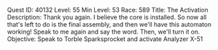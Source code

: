 Quest ID: 40132
Level: 55
Min Level: 53
Race: 589
Title: The Activation
Description: Thank you again. I believe the core is installed. So now all that's left to do is the final assembly, and then we'll have this automaton working! Speak to me again and say the word. Then, we'll turn it on.
Objective: Speak to Torble Sparksprocket and activate Analyzer X-51
